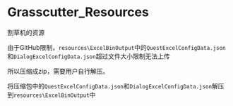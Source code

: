 # Grasscutter_Resources
割草机的资源

由于GitHub限制，`resources\ExcelBinOutput`中的`QuestExcelConfigData.json`和`DialogExcelConfigData.json`超过文件大小限制无法上传

所以压缩成zip，需要用户自行解压。

将压缩包中的`QuestExcelConfigData.json`和`DialogExcelConfigData.json`解压到`resources\ExcelBinOutput`中